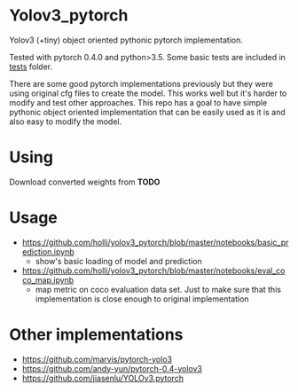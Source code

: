 # Yolov3_pytorch

Yolov3 (+tiny) object oriented pythonic pytorch implementation.

Tested with pytorch 0.4.0 and python>3.5. Some basic tests are included in [tests](https://github.com/holli/yolov3_pytorch/tree/master/test) folder.

There are some good pytorch implementations previously but they were using original cfg files to create the model. This works well but it's harder to modify and test other approaches. This repo has a goal to have simple pythonic object oriented implementation that can be easily used as it is and also easy to modify the model.

# Using

Download converted weights from **TODO**

# Usage

- https://github.com/holli/yolov3_pytorch/blob/master/notebooks/basic_prediction.ipynb
  - show's basic loading of model and prediction
- https://github.com/holli/yolov3_pytorch/blob/master/notebooks/eval_coco_map.ipynb
  - map metric on coco evaluation data set. Just to make sure that this implementation is close enough to original implementation

# Other implementations

- https://github.com/marvis/pytorch-yolo3
- https://github.com/andy-yun/pytorch-0.4-yolov3
- https://github.com/jiasenlu/YOLOv3.pytorch




